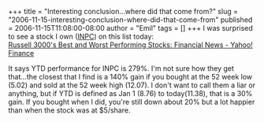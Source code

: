 +++
title = "Interesting conclusion...where did that come from?"
slug = "2006-11-15-interesting-conclusion-where-did-that-come-from"
published = 2006-11-15T11:08:00-08:00
author = "Emil"
tags = []
+++
I was surprised to see a stock I own
([INPC](http://finance.yahoo.com/q?s=INPC)) on this list today:  
[Russell 3000's Best and Worst Performing Stocks: Financial News -
Yahoo!
Finance](http://biz.yahoo.com/seekingalpha/061113/20405_id.html?.v=1)  
  
It says YTD performance for INPC is 279%. I'm not sure how they get
that...the closest that I find is a 140% gain if you bought at the 52
week low (5.02) and sold at the 52 week high (12.07). I don't want to
call them a liar or anything, but if YTD is defined as Jan 1 (8.76) to
today(11.38), that is a 30% gain. If you bought when I did, you're still
down about 20% but a lot happier than when the stock was at $5/share.
